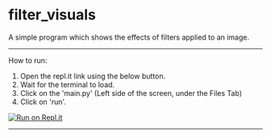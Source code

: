 # filter_visuals
A simple program which shows the effects of filters applied to an image.

<hr>

How to run:
  1) Open the repl.it link using the below button.
  2) Wait for the terminal to load.
  3) Click on the 'main.py' (Left side of the screen, under the Files Tab)
  4) Click on 'run'.

[![Run on Repl.it](https://repl.it/badge/github/ParthikB/filter_visuals)](https://repl.it/github/ParthikB/filter_visuals)

<hr>
